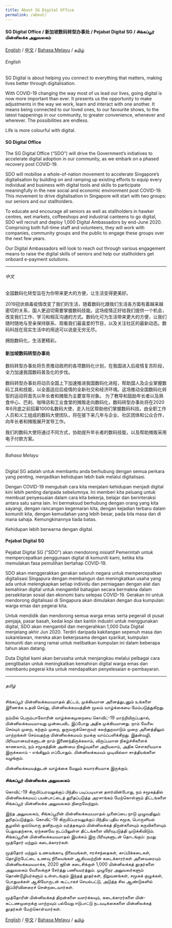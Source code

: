 ```yaml
---
title: About SG Digital Office
permalink: /about/
---
```


#### SG Digital Office / 新加坡数码转型办事处 / Pejabat Digital SG / சிங்கப்பூர் மின்னிலக்க அலுவலகம்

[English](#english) / [中文](#中文) / [Bahasa Melayu](#bahasa-melayu) / [தமிழ்](#தமிழ்)

###### English
SG Digital is about helping you connect to everything that matters, making lives better through digitalisation.

With COVID-19 changing the way most of us lead our lives, going digital is now more important than ever. It presents us the opportunity to make adjustments in the way we work, learn and interact with one another. It means being connected to our loved ones, to our favourite shows, to the latest happenings in our community, to greater convenience, whenever and wherever. The possibilities are endless.

Life is more colourful with digital.

#### SG Digital Office<br>
The SG Digital Office (“SDO”) will drive the Government’s initiatives to accelerate digital adoption in our community, as we embark on a phased recovery post COVID-19.

SDO will mobilise a whole-of-nation movement to accelerate Singapore’s digitalisation by building on and ramping up existing efforts to equip every individual and business with digital tools and skills to participate meaningfully in the new social and economic environment post COVID-19. This movement to drive digitalisation in Singapore will start with two groups: our seniors and our stallholders.

To educate and encourage all seniors as well as stallholders in hawker centres, wet markets, coffeeshops and industrial canteens to go digital, SDO will recruit and deploy 1,000 Digital Ambassadors by end-June 2020. Comprising both full-time staff and volunteers, they will work with companies, community groups and the public to engage these groups over the next few years. 
 
Our Digital Ambassadors will look to reach out through various engagement means to raise the digital skills of seniors and help our stallholders get onboard e-payment solutions.

<hr>

###### 中文
全国数码化转型旨在为你带来更大的方便，让生活变得更美好。

2019冠状病毒疫情改变了我们的生活，随着数码化跟我们生活各方面有着越来越密切的关系，国人更迫切需要掌握数码技能。这场疫情正好给我们提供一个机会，改变我们工作、学习和相互沟通的方式。数码化可为生活带来更大的方便，让我们随时随地与至亲保持联系、观看我们最喜爱的节目，以及关注社区的最新动态。数码科技在现实生活中的用途可以说是无穷无尽。

拥抱数码化，生活更精彩。

#### 新加坡数码转型办事处
数码转型办事处将负责推动政府的各项数码化计划，在我国进入后疫情复苏阶段，全力加速我国数码普及化的步伐。

数码转型办事处将动员全国上下加速推进我国数码化进程，帮助国人及企业掌握数码工具和技能，以全面适应后疫情的全新社交和经济环境。这场推动全国数码化转型的运动将首先以年长者和摊贩为主要宣导对象。
为了教导和鼓励年长者以及熟食中心、巴刹、咖啡店和工业食堂的摊贩走向数码化，数码转型办事处将在2020年6月底之前招募1000名数码大使，走入社区帮助他们掌握数码科技。由全职工作人员和义工组成的数码大使团队，将在接下来几年与企业、社区团体和公众合作，向年长者和摊贩展开宣导工作。

我们的数码大使将通过不同方式，协助提升年长者的数码技能，以及帮助摊贩采用电子付款方案。

<hr>

###### Bahasa Melayu
Digital SG adalah untuk membantu anda berhubung dengan semua perkara yang penting, menjadikan kehidupan lebih baik melalui digitalisasi.

Dengan COVID-19 mengubah cara  kita menjalani kehidupan  menjadi digital kini lebih penting daripada sebelumnya. Ini memberi kita peluang untuk membuat penyesuaian dalam cara kita bekerja, belajar dan berinteraksi antara satu sama lain. Ini bermaksud berhubung dengan orang yang kita sayangi, dengan rancangan kegemaran kita, dengan kejadian terbaru dalam komuniti kita, dengan kemudahan yang lebih besar, pada bila masa dan di mana sahaja. Kemungkinannya tiada batas.

Kehidupan lebih berwarna dengan digital.

#### Pejabat Digital SG

Pejabat Digital SG ("SDO") akan mendorong inisiatif Pemerintah untuk mempercepatkan penggunaan digital di komuniti kami, ketika kita memulakan fasa pemulihan bertahap COVID-19.

SDO akan menggerakkan gerakan seluruh negara untuk mempercepatkan digitalisasi Singapura dengan membangun dan meningkatkan usaha yang ada untuk melengkapkan setiap individu dan perniagaan dengan alat dan kemahiran digital untuk mengambil bahagian secara bermakna dalam persekitaran sosial dan ekonomi baru selepas COVID-19. Gerakan ini untuk mendorong digitalisasi di Singapura akan dimulakan dengan dua kumpulan: warga emas dan pegerai kita.

Untuk mendidik dan mendorong semua warga emas serta pegerail di pusat penjaja, pasar basah, kedai kopi dan kantin industri untuk menggunakan digital, SDO akan mengambil dan mengerahkan 1,000 Duta Digital menjelang akhir Jun 2020. Terdiri daripada kakitangan sepenuh masa dan sukarelawan, mereka akan bekerjasama dengan syarikat, kumpulan komuniti dan orang ramai untuk melibatkan kumpulan ini dalam beberapa tahun akan datang.

Duta Digital kami akan berusaha untuk menjangkau melalui pelbagai cara penglibatan untuk meningkatkan kemahiran digital warga emas dan membantu pegerai kita untuk mendapatkan penyelesaian e-pembayaran.

<hr>

###### தமிழ்
சிங்கப்பூர் மின்னிலக்கமயமாதல் திட்டம், முக்கியமான அனைத்துடனும் உங்களை இணைக்க உதவி செய்து, மின்னிலக்கமயத்தின் மூலம் வாழ்க்கையை மேம்படுத்துகிறது.

நம்மில் பெரும்பாலோரின் வாழ்க்கைமுறையை கொவிட்-19 மாற்றியிருப்பதால், மின்னிலக்கமயமாவது முன்பைவிட இப்போது அதிக முக்கியமானது. நாம் வேலை செய்யும் முறை, கற்கும் முறை, ஒருவருக்கொருவர் கலந்துறவாடும் முறை அனைத்திலும் மாற்றங்கள் செய்வதற்கு மின்னிலக்கமயம் நமக்கு வாய்ப்பளிக்கிறது. இதன்வழி, பிரியமானவர்களுடன் நாம் இணைந்திருக்கலாம், விருப்பமான நிகழ்ச்சிகளைக் காணலாம், நம் சமூகத்தின் அண்மை நிகழ்வுகளை அறியலாம், அதிக சௌகரியமாக இருக்கலாம் - எங்கிலும் எப்போதும். மின்னிலக்கமயம் முடிவில்லா சாத்தியங்களை வழங்கும்.

மின்னிலக்கமயத்துடன் வாழ்க்கை மேலும் சுவாரசியமாக இருக்கும்.

#### சிங்கப்பூர் மின்னிலக்க அலுவலகம் 

கொவிட்-19 கிருமிப்பரவலுக்குப் பிந்திய படிப்படியான தளர்வின்போது, நம் சமூகத்தில் மின்னிலக்கமயப் பயன்பாட்டைத் துரிதப்படுத்த அரசாங்கம் மேற்கொள்ளும் திட்டங்களை சிங்கப்பூர் மின்னிலக்க அலுவலகம் நிறைவேற்றும்.

இந்த அலுவலகம், சிங்கப்பூரின் மின்னிலக்கமயமாதல் முனைப்பை நாடு முழுவதிலும் துரிதப்படுத்தும். கொவிட்-19 கிருமிப்பரவலுக்குப் பிந்திய புதிய சமூக, பொருளியல் சூழலில் ஒவ்வொரு தனிநபரும் வர்த்தகமும் மின்னிலக்கத் திறன்களையும் கருவிகளையும் பெறுவதற்காக, ஏற்கனவே நடப்பிலுள்ள திட்டங்களை விரிவுபடுத்தி முடுக்கிவிடும். சிங்கப்பூரின் மின்னிலக்கமயமாதல் இயக்கம் இரு பிரிவுகளுடன் தொடங்கும்: நமது மூத்தோர் மற்றும் கடைக்காரர்கள்.

மூத்தோர் மற்றும் உணவங்காடி நிலையங்கள், ஈரச்சந்தைகள், காப்பிக்கடைகள், தொழிற்பேட்டை உணவு நிலையங்கள் ஆகியவற்றின் கடைக்காரர்கள் அனைவரையும் மின்னிலக்கமயமாக்க, 2020 ஜூன் கடைசிக்குள் 1,000 மின்னிலக்கத் தூதர்களை அலுவலகம் வேலைக்குச் சேர்த்து பணியமர்த்தும். முழுநேர அலுவலர்களும் தொண்டூழியர்களும் உள்ளடங்கும் இந்தத் தூதர்கள், நிறுவனங்கள், சமூகக் குழுக்கள், பொதுமக்கள் ஆகியோருடன் கூட்டாகச் செயல்பட்டு, அடுத்த சில ஆண்டுகளில் இப்பிரிவினரைச் சென்றடைவார்கள்.

மூத்தோரின் மின்னிலக்கத் திறன்களை வளர்க்கவும், கடைக்காரர்களை மின்-கட்டணமுறைக்கு மாற்றவும் பல்வேறு ஈடுபாட்டு நடவடிக்கைகளை மின்னிலக்கத் தூதர்கள் மேற்கொள்வார்கள்.

[English](#english) / [中文](#中文) / [Bahasa Melayu](#bahasa-melayu) / [தமிழ்](#தமிழ்)
